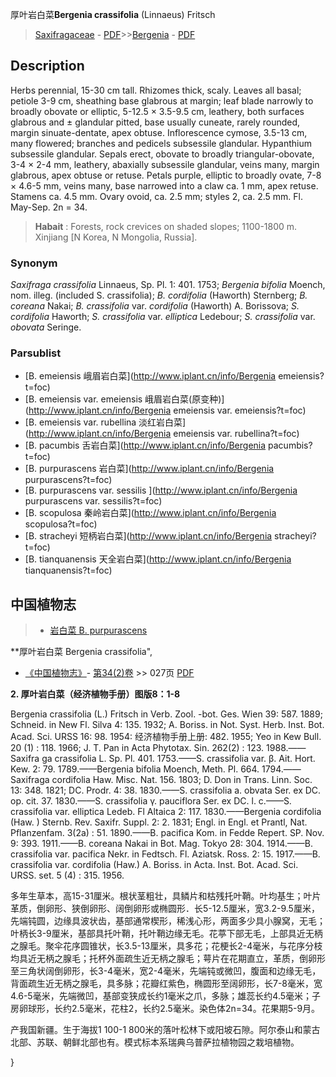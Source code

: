 厚叶岩白菜**Bergenia crassifolia** (Linnaeus) Fritsch

> [Saxifragaceae](http://www.iplant.cn/info/Saxifragaceae?t=foc) - [PDF](http://www.iplant.cn/foc/pdf/Saxifragaceae.pdf)>>[Bergenia](http://www.iplant.cn/info/Bergenia?t=foc) - [PDF](http://www.iplant.cn/foc/pdf/Bergenia.pdf)

## Description

Herbs perennial, 15-30 cm tall. Rhizomes thick, scaly. Leaves all basal; petiole 3-9 cm, sheathing base glabrous at margin; leaf blade narrowly to broadly obovate or elliptic, 5-12.5 × 3.5-9.5 cm, leathery, both surfaces glabrous and ± glandular pitted, base usually cuneate, rarely rounded, margin sinuate-dentate, apex obtuse. Inflorescence cymose, 3.5-13 cm, many flowered; branches and pedicels subsessile glandular. Hypanthium subsessile glandular. Sepals erect, obovate to broadly triangular-obovate, 3-4 × 2-4 mm, leathery, abaxially subsessile glandular, veins many, margin glabrous, apex obtuse or retuse. Petals purple, elliptic to broadly ovate, 7-8 × 4.6-5 mm, veins many, base narrowed into a claw ca. 1 mm, apex retuse. Stamens ca. 4.5 mm. Ovary ovoid, ca. 2.5 mm; styles 2, ca. 2.5 mm. Fl. May-Sep. 2n = 34.


> **Habait** : 
> Forests, rock crevices on shaded slopes; 1100-1800 m. Xinjiang [N Korea, N Mongolia, Russia].

### Synonym
*Saxifraga crassifolia* Linnaeus, Sp. Pl. 1: 401. 1753; *Bergenia bifolia* Moench, nom. illeg. (included S. crassifolia); *B. cordifolia* (Haworth) Sternberg; *B. coreana* Nakai; *B. crassifolia* var. *cordifolia* (Haworth) A. Borissova; *S. cordifolia* Haworth; *S. crassifolia* var. *elliptica* Ledebour; *S. crassifolia* var. *obovata* Seringe.

### Parsublist

* [B.  emeiensis  峨眉岩白菜](http://www.iplant.cn/info/Bergenia emeiensis?t=foc)
* [B.  emeiensis var. emeiensis  峨眉岩白菜(原变种)](http://www.iplant.cn/info/Bergenia emeiensis var. emeiensis?t=foc)
* [B.  emeiensis var. rubellina  淡红岩白菜](http://www.iplant.cn/info/Bergenia emeiensis var. rubellina?t=foc)
* [B.  pacumbis  舌岩白菜](http://www.iplant.cn/info/Bergenia pacumbis?t=foc)
* [B.  purpurascens  岩白菜](http://www.iplant.cn/info/Bergenia purpurascens?t=foc)
* [B.  purpurascens var. sessilis  ](http://www.iplant.cn/info/Bergenia purpurascens var. sessilis?t=foc)
* [B.  scopulosa  秦岭岩白菜](http://www.iplant.cn/info/Bergenia scopulosa?t=foc)
* [B.  stracheyi  短柄岩白菜](http://www.iplant.cn/info/Bergenia stracheyi?t=foc)
* [B.  tianquanensis  天全岩白菜](http://www.iplant.cn/info/Bergenia tianquanensis?t=foc)

## 中国植物志

> * [岩白菜  B.  purpurascens](Bergenia-purpurascens-岩白菜.md)


**厚叶岩白菜 Bergenia crassifolia",

* [《中国植物志》](http://www.iplant.cn/frps)- [第34(2)卷](http://www.iplant.cn/frps/vol/34(2)) >> 027页 [PDF](http://www.iplant.cn/frps/pdf/34(2)/027a.PDF)


**2. 厚叶岩白菜（经济植物手册）图版8：1-8**

Bergenia crassifolia (L.) Fritsch in Verb. Zool. -bot. Ges. Wien 39: 587. 1889; Schneid. in New Fl. Silva 4: 135. 1932; A. Boriss. in Not. Syst. Herb. Inst. Bot. Acad. Sci. URSS 16: 98. 1954: 经济植物手册上册: 482. 1955; Yeo in Kew Bull. 20 (1) : 118. 1966; J. T. Pan in Acta Phytotax. Sin. 262(2) : 123. 1988.——Saxifra ga crassifolia L. Sp. Pl. 401. 1753.——S. crassifolia var. β. Ait. Hort. Kew. 2: 79. 1789.——Bergenia bifolia Moench, Meth. Pl. 664. 1794.——Saxifraga cordifolia Haw. Misc. Nat. 156. 1803; D. Don in Trans. Linn. Soc. 13: 348. 1821; DC. Prodr. 4: 38. 1830.——S. crassifolia a. obvata Ser. ex DC. op. cit. 37. 1830.——S. crassifolia γ. pauciflora Ser. ex DC. l. c.——S. crassifolia var. elliptica Ledeb. Fl Altaica 2: 117. 1830.——Bergenia cordifolia (Haw. ) Sternb. Rev. Saxifr. Suppl. 2: 2. 1831; Engl. in Engl. et Prantl, Nat. Pflanzenfam. 3(2a) : 51. 1890.——B. pacifica Kom. in Fedde Repert. SP. Nov. 9: 393. 1911.——B. coreana Nakai in Bot. Mag. Tokyo 28: 304. 1914.——B. crassifolia var. pacifica Nekr. in Fedtsch. Fl. Aziatsk. Ross. 2: 15. 1917.——B. crassifolia var. cordifolia (Haw.) A. Boriss. in Acta. Inst. Bot. Acad. Sci. URSS. set. 5 (4) : 315. 1956.

多年生草本，高15-31厘米。根状茎粗壮，具鳞片和枯残托叶鞘。叶均基生；叶片革质，倒卵形、狭倒卵形、阔倒卵形或椭圆形．长5-12.5厘米，宽3.2-9.5厘米，先端钝圆，边缘具波状齿，基部通常楔形，稀浅心形，两面多少具小腺窝，无毛；叶柄长3-9厘米，基部具托叶鞘，托叶鞘边缘无毛。花葶下部无毛，上部具近无柄之腺毛。聚伞花序圆锥状，长3.5-13厘米，具多花；花梗长2-4毫米，与花序分枝均具近无柄之腺毛；托杯外面疏生近无柄之腺毛；萼片在花期直立，革质，倒卵形至三角状阔倒卵形，长3-4毫米，宽2-4毫米，先端钝或微凹，腹面和边缘无毛，背面疏生近无柄之腺毛，具多脉；花瓣红紫色，椭圆形至阔卵形，长7-8毫米，宽4.6-5毫米，先端微凹，基部变狭成长约1毫米之爪，多脉；雄蕊长约4.5毫米；子房卵球形，长约2.5毫米，花柱2，长约2.5毫米。染色体2n=34。花果期5-9月。

产我国新疆。生于海拔1 100-1 800米的落叶松林下或阳坡石隙。阿尔泰山和蒙古北部、苏联、朝鲜北部也有。模式标本系瑞典乌普萨拉植物园之栽培植物。

}